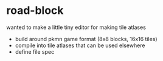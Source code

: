 # road-block

wanted to make a little tiny editor for making tile atlases

- build around pkmn game format (8x8 blocks, 16x16 tiles)
- compile into tile atlases that can be used elsewhere
- define file spec
